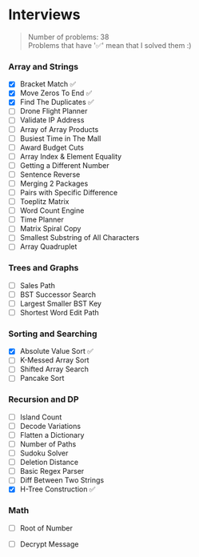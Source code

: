 # Interviews
> Number of problems: 38 <br>
> Problems that have '✅' mean that I solved them :) 

### Array and Strings
- [x] Bracket Match ✅
- [x] Move Zeros To End ✅
- [x] Find The Duplicates ✅
- [ ] Drone Flight Planner 
- [ ] Validate IP Address 
- [ ] Array of Array Products
- [ ] Busiest Time in The Mall
- [ ] Award Budget Cuts
- [ ] Array Index & Element Equality
- [ ] Getting a Different Number
- [ ] Sentence Reverse
- [ ] Merging 2 Packages 
- [ ] Pairs with Specific Difference
- [ ] Toeplitz Matrix
- [ ] Word Count Engine
- [ ] Time Planner 
- [ ] Matrix Spiral Copy
- [ ] Smallest Substring of All Characters
- [ ] Array Quadruplet 

### Trees and Graphs
- [ ] Sales Path
- [ ] BST Successor Search
- [ ] Largest Smaller BST Key
- [ ] Shortest Word Edit Path

### Sorting and Searching
- [x] Absolute Value Sort ✅
- [ ] K-Messed Array Sort
- [ ] Shifted Array Search
- [ ] Pancake Sort

### Recursion and DP
- [ ] Island Count
- [ ] Decode Variations
- [ ] Flatten a Dictionary
- [ ] Number of Paths
- [ ] Sudoku Solver
- [ ] Deletion Distance 
- [ ] Basic Regex Parser
- [ ] Diff Between Two Strings
- [x] H-Tree Construction ✅

### Math
- [ ] Root of Number
- [ ] Decrypt Message 

